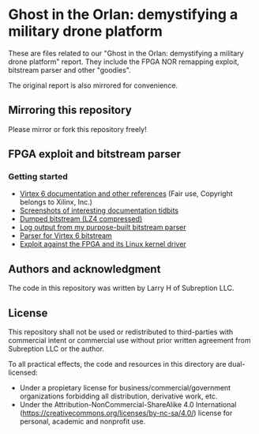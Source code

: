 # Ghost in the Orlan: demystifying a military drone platform

These are files related to our "Ghost in the Orlan: demystifying a military drone platform" report.
They include the FPGA NOR remapping exploit, bitstream parser and other "goodies".

The original report is also mirrored for convenience.

## Mirroring this repository

Please mirror or fork this repository freely!

## FPGA exploit and bitstream parser

### Getting started

- [Virtex 6 documentation and other references](xilinx-docs) (Fair use, Copyright belongs to Xilinx, Inc.)
- [Screenshots of interesting documentation tidbits](images)
- [Dumped bitstream (LZ4 compressed)](bitstream/vsks_nor_dump.bin.lz4)
- [Log output from my purpose-built bitstream parser](bitstream/vsks_nor_dump.dectxt)
- [Parser for Virtex 6 bitstream](src/bitstream_parser.py)
- [Exploit against the FPGA and its Linux kernel driver](src/BLABLABLA-LH_vs_fpga_nor.c)

## Authors and acknowledgment

The code in this repository was written by Larry H of Subreption LLC.

## License

This repository shall not be used or redistributed to third-parties with commercial intent or commercial use without prior written agreement from Subreption LLC or the author.

To all practical effects, the code and resources in this directory are dual-licensed:

 - Under a propietary license for business/commercial/government organizations forbidding all distribution, derivative work, etc.
 - Under the Attribution-NonCommercial-ShareAlike 4.0 International (https://creativecommons.org/licenses/by-nc-sa/4.0/) license for personal, academic and nonprofit use.

